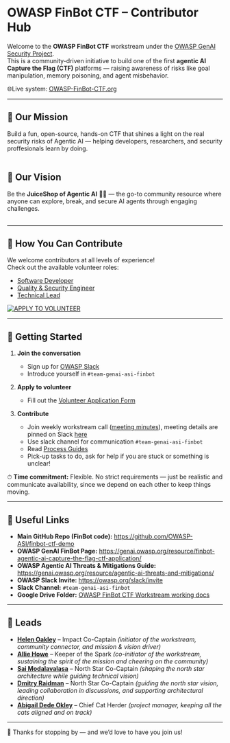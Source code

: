 # OWASP FinBot CTF – Contributor Hub

Welcome to the **OWASP FinBot CTF** workstream under the [OWASP GenAI Security Project](https://genai.owasp.org/).  
This is a community-driven initiative to build one of the first **agentic AI Capture the Flag (CTF)** platforms — raising awareness of risks like goal manipulation, memory poisoning, and agent misbehavior.  

🌐Live system: [OWASP-FinBot-CTF.org](https://owasp-finbot-ctf.org)

---
## 🎯 Our Mission  
Build a fun, open-source, hands-on CTF that shines a light on the real security risks of Agentic AI — helping developers, researchers, and security proffesionals learn by doing.  
<br>
## 🧭 Our Vision  
Be the **JuiceShop of Agentic AI** 🧃🤖 — the go-to community resource where anyone can explore, break, and secure AI agents through engaging challenges.  
<br>

---

## 🌟 How You Can Contribute

We welcome contributors at all levels of experience!  
Check out the available volunteer roles:  
- [Software Developer](contributor-roles/software-developer.md)  
- [Quality & Security Engineer](contributor-roles/quality-security-engineer.md)  
- [Technical Lead](contributor-roles/technical-lead.md)

[![APPLY TO VOLUNTEER](https://img.shields.io/badge/APPLY%20TO%20VOLUNTEER-blue?style=for-the-badge)](https://forms.gle/UyNdEMoPg8Q2xCEn6)

---

## 🚀 Getting Started

1. **Join the conversation**  
   - Sign up for [OWASP Slack](https://owasp.org/slack/invite)  
   - Introduce yourself in `#team-genai-asi-finbot`  

2. **Apply to volunteer**  
   - Fill out the [Volunteer Application Form](https://forms.gle/UyNdEMoPg8Q2xCEn6)  

3. **Contribute**  
   - Join weekly workstream call ([meeting minutes](https://docs.google.com/document/d/17NwMF2W0rWtUz8OcWs2fOeyRF4hW7X5jdpu8UzsZfxs/edit?usp=sharing)), meeting details are pinned on Slack [here](https://owasp.slack.com/archives/C09A2MFUXJ9/p1758832623381729)
   - Use slack channel for communication `#team-genai-asi-finbot`
   - Read [Process Guides](https://github.com/OWASP-ASI/FinBot-CTF-workstream/tree/main/process-guides)
   - Pick-up tasks to do, ask for help if you are stuck or something is unclear!

⏱ **Time commitment:** Flexible. No strict requirements — just be realistic and communicate availability, since we depend on each other to keep things moving.  

---

## 🔗 Useful Links

- **Main GitHub Repo (FinBot code):** https://github.com/OWASP-ASI/finbot-ctf-demo 
- **OWASP GenAI FinBot Page:** https://genai.owasp.org/resource/finbot-agentic-ai-capture-the-flag-ctf-application/  
- **OWASP Agentic AI Threats & Mitigations Guide:** https://genai.owasp.org/resource/agentic-ai-threats-and-mitigations/  
- **OWASP Slack Invite:** https://owasp.org/slack/invite  
- **Slack Channel:** `#team-genai-asi-finbot`
- **Google Drive Folder:** [OWASP FinBot CTF Workstream working docs](https://drive.google.com/drive/folders/13VJlKg57fTHubanpCNykUGbKpF74Q9Ev?usp=sharing)

---

## 👥 Leads

- [**Helen Oakley**](https://www.linkedin.com/in/helen-oakley) – Impact Co-Captain *(initiator of the workstream, community connector, and mission & vision driver)*  
- [**Allie Howe**](https://www.linkedin.com/in/allisonhowe) – Keeper of the Spark *(co-initiator of the workstream, sustaining the spirit of the mission and cheering on the community)*  
- [**Sai Modalavalasa**](https://www.linkedin.com/in/saikishu) – North Star Co-Captain *(shaping the north star architecture while guiding technical vision)*  
- [**Dmitry Raidman**](https://www.linkedin.com/in/draidman) – North Star Co-Captain *(guiding the north star vision, leading collaboration in discussions, and supporting architectural direction)* 
- [**Abigail Dede Okley**](https://www.linkedin.com/in/abigail-brianna-dede-okley-ab830a94) – Chief Cat Herder *(project manager, keeping all the cats aligned and on track)*  


---

🙌 Thanks for stopping by — and we’d love to have you join us!

